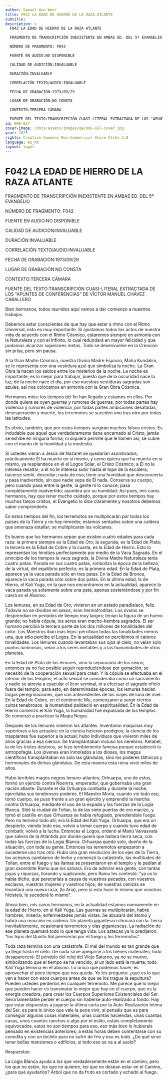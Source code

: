 ```yaml
---
author: Samael Aun Weor
title: F042 LA EDAD DE HIERRO DE LA RAZA ATLANTE
subtitle: 
description: >
  F042 LA EDAD DE HIERRO DE LA RAZA ATLANTE

  FRAGMENTO DE TRANSCRIPCIÓN INEXISTENTE EN AMBAS ED. DEL 5º EVANGELIO

  NÚMERO DE FRAGMENTO: F042

  FUENTE EN AUDIO:NO DISPONIBLE

  CALIDAD DE AUDICIÓN:INVALUABLE

  DURACIÓN:INVALUABLE

  CORRELACIÓN TEXTO/AUDIO:INVALUABLE

  FECHA DE GRABACIÓN:1973/09/29

  LUGAR DE GRABACIÓN:NO CONSTA

  CONTEXTO:TERCERA CÁMARA

  FUENTE DEL TEXTO:TRANSCRIPCIÓN CUASI-LITERAL EXTRACTADA DE LOS "APUNTES DE CONFERENCIAS" DE VÍCTOR MANUEL CHÁVEZ CABALLERO
id: 006-027
cover-image: /docs/assets/images/qe/006-027-cover.jpg
year: 2025
rights: Creative Commons Non-Commercial Share Alike 3.0
language: es_MX
layout: logos
---
```

# F042 LA EDAD DE HIERRO DE LA RAZA ATLANTE

FRAGMENTO DE TRANSCRIPCIÓN INEXISTENTE EN AMBAS ED. DEL 5º EVANGELIO

NÚMERO DE FRAGMENTO: F042

FUENTE EN AUDIO:NO DISPONIBLE

CALIDAD DE AUDICIÓN:INVALUABLE

DURACIÓN:INVALUABLE

CORRELACIÓN TEXTO/AUDIO:INVALUABLE

FECHA DE GRABACIÓN:1973/09/29

LUGAR DE GRABACIÓN:NO CONSTA

CONTEXTO:TERCERA CÁMARA

FUENTE DEL TEXTO:TRANSCRIPCIÓN CUASI-LITERAL EXTRACTADA DE LOS "APUNTES DE CONFERENCIAS" DE VÍCTOR MANUEL CHÁVEZ CABALLERO

Bien hermanos, todos reunidos aquí vamos a dar comienzo a nuestros trabajos.

Debemos estar conscientes de que hay que estar a ritmo con el Ritmo Universal, esto es muy importante. Si ajustamos todos los actos de nuestra vida de acuerdo con el Ritmo Cósmico, estaremos siempre en armonía con la Naturaleza y con el Infinito, lo cual redundará en mayor felicidad y que podamos alcanzar superiores metas. Todo se desenvuelve en la Creación sin prisa, pero sin pausa.

A la Gran Madre Cósmica, nuestra Divina Madre Espacio, Maha Kundalini, se le representa con una vestidura azul que simboliza la noche. La Gran Obra la hacen los sabios entre los misterios de la noche. La noche es importante, es lo mejor para trabajar, puesto que de la oscuridad nace la luz; de la noche nace el día, por eso nuestras vestiduras sagradas son azules, así nos colocamos en armonía con la Gran Obra Cósmica.

Hermanos míos: los tiempos del fin han llegado y estamos en ellos. Por donde quiera se oyen guerras y rumores de guerras, por todas partes hay violencia y rumores de violencia, por todas partes ambiciones desatadas, desesperación y muerte, los terremotos se suceden uno tras otro por todas las latitudes.

Es obvio, también, que por estos tiempos surgirán muchos falsos cristos. Es indudable que aquel que verdaderamente tiene encarnado al Cristo, jamás se exhibe en ninguna forma; ni siquiera permite que le llamen así; se cubre con el manto de la humildad y la modestia.

Si ustedes vieran a Jesús de Nazaret se quedarían asombrados; prácticamente Él ha muerto en sí mismo, y como quiera que ha muerto en sí mismo, ya resplandece en él el Logos Solar, el Cristo Cósmico; a Él no le interesa resaltar; a él no le interesa subir hasta el tope de la escalera; hacerse sentir, descollar; nada de eso; tiene una humildad que desconcierta y pasa inadvertido, sin que nadie sepa de Él nada. Conserva su cuerpo, pero cuando pasa entre la gente, la gente ni lo conoce; pasa completamente inadvertido; asombra por su humildad: Así pues, mis caros hermanos, hay que tener mucho cuidado, porque por estos tiempos hay muchos falsos cristos, el Evangelio lo dice claramente y nosotros debemos saber comprenderlo.

En estos tiempos del fin, los terremotos se multiplicarán por todos los países de la Tierra y no hay remedio; estamos sentados sobre una caldera que amenaza estallar; se multiplicarán los volcanes.

Es bueno que los hermanos sepan que existen cuatro edades para cada raza: la primera siempre es la Edad de Oro; la segunda, es la Edad de Plata; la tercera es la Edad de Cobre y la cuarta, es la Edad de Hierro. Esto lo representan los hindúes perfectamente por medio de la Vaca Sagrada. En el principio de los tiempos la vaca sagrada, la Divina Madre Naturaleza tenía cuatro patas. Parada en sus cuatro patas, simboliza la época de la belleza, de la virtud, del equilibrio perfecto; es la primera edad. En la Edad de Plata, aparece ya la vaca parada sólo en tres patas. En la Edad de Bronce, aparece la vaca parada sólo sobre dos patas. En la última edad, la de Hierro, el Kali Yuga, en la que nos encontramos en la actualidad, aparece la vaca parada ya solamente sobre una pata, apenas sosteniéndose y por fin caerá en el Abismo.

Los lemures, en su Edad de Oro, vivieron en un estado paradisíaco, feliz. Todavía no se dividían en sexos, eran hermafroditas. Los óvulos se desprendían en periodos de tiempo muy largos; tenían la figura de un huevo grande; no había cópula, los seres eran macho-hembra sagrados. El ser humano percibía la tercera parte de los dos millones de tonalidades del color. Los Maestros iban más lejos: percibían todas las tonalidades menos una, que sólo percibe el Logos. En la actualidad no percibimos ni catorce tonalidades. Los lemures cuando levantaban sus ojos al cielo, no veían solo puntos luminosos, veían a los seres inefables y a las humanidades de otros planetas.

En la Edad de Plata de los lemures, vino la separación de los sexos; entonces ya no fue posible seguir reproduciéndose por gemación, se necesitó de la cooperación sexual para crear. Y la cópula se efectuaba en el interior de los templos; el acto sexual se consideraba como un sacramento y nadie se atrevía a eyacular el licor seminal, ni a efectuar el sagrado oficio fuera del templo; para esto, en determinadas épocas, los lemures hacían largas peregrinaciones, que son antecedentes de los viajes de luna de miel. En la Edad de Cobre, en el continente Mu, comenzaron a surgir ciertos cultos tenebrosos, la humanidad palideció en espiritualidad. En la Edad de Hierro comenzó el Kali Yuga, la humanidad fue expulsada de los templos. Se comenzó a practicar la Magia Negra.

Después de los lemures vinieron los atlantes. Inventaron máquinas muy superiores a las actuales; en la ciencia hicieron prodigios; la ciencia de los trasplantes fue superior a la actual; hubo individuos que vivieron miles de años gracias a esa ciencia. Se transplantaban incluso los cerebros. Ketabel, la de los tristes destinos, se hizo terriblemente famosa porque estableció la antropofagia. Los jóvenes eran inmolados a los dioses, los magos científicos transplantaban no solo las glándulas, sino los poderes táttvicos y hormonales de dichas glándulas. De esta manera esta reina vivió miles de años.

Hubo terribles magos negros lemuro-atlantes; Orhuarpa, uno de estos, formó un ejército contra Noenrra, emperador, que gobernaba una gran nación atlante. Durante el día Orhuarpa combatía y durante la noche, ejercitaba sus tenebrosos poderes. El Maestro Moria, cuando vio todo eso, tomó cuerpo, se puso frente a un gran ejército y emprendió la marcha contra Orhuarpa, mediante el uso de la espada y las fuerzas de la Logia Blanca. Sitió la ciudad de Tollan, la de las siete puertas de oro macizo, y tomó el castillo en que Orhuarpa se había refugiado, prendiéndole fuego. Pero no terminó todo allí; era la Edad del Kali Yuga. Orhuarpa, que era un despierto, viendo todo eso, volvió a tomar cuerpo y cuando tuvo edad de combatir, volvió a la lucha. Entonces el Logos, ordenó al Manú Vaivasvata que saliera de la Atlántida por donde quiera que hallara tierra seca, con todas las fuerzas de la Logia Blanca. Orhuarpa quedó solo, dueño de la situación, con toda su gente. Entonces los terremotos empezaron a sucederse uno tras otro. Hubo una gran revolución de los ejes de la Tierra, los océanos cambiaron de lecho y comenzó la catástrofe, las multitudes de Tollan, entre el fuego y las llamas se presentaron en el templo y le pedían al gran sacerdote Ramu que los salvara. Era de admirar esa gente, con tantas joyas y riquezas, llorando y suplicando, pero Ramu les contestó: "ya os lo había dicho, que pereceríais a causa de vuestros pecados, con vuestros esclavos, vuestras mujeres y vuestros hijos; de vuestras cenizas se levantará una nueva raza, (la Aria), pero si esta hace lo mismo que vosotros hicisteis, le sucederá lo mismo".

Ahora bien, mis caros hermanos, en la actualidad estamos nuevamente en la edad de Hierro, en el Kali Yuga. Las guerras se multiplicarán, habrá hambres, miseria, enfermedades jamás vistas. Se abusará del átomo y habrá una reacción en cadena. Un planeta gigantesco chocará con la Tierra inevitablemente, ocasionará terremotos y olas gigantescas. La radiación de ese planeta quemará todo lo que tenga vida. Los aztecas ya lo predijeron: "los hijos del Quinto Sol perecerán por el fuego y los terremotos".

Toda raza termina con una catástrofe. El mal del mundo es tan grande que ya llegó hasta el cielo. De nada sirve apegarse a los bienes materiales; todo desaparecerá. El péndulo del reloj del Viejo Saturno, ya no se mueve, simbolizando que el tiempo se ha vencido, al un lado está la muerte; todo Kali Yuga termina en el abismo. Lo único que podemos hacer, es aprovechar el poco tiempo que nos queda. Yo les pregunto: ¿qué es lo que van a hacer con esos cuerpos antes de que se los trague la sepultura? Pueden ustedes perderlos en cualquier terremoto. Me parece que lo mejor que pueden hacer es transmutar lo mejor que hay en el cuerpo, que es la energía creadora, para crear los Cuerpos Superiores Existenciales del Ser. Sería lamentable perder el cuerpo sin haberse auto-realizado a fondo. Hay que estar dispuestos a jugarse la última carta por la Auto-Realización Intima del Ser, es para lo único que vale la pena vivir, si pensáis que es para conseguir algunas cosas materiales, unas cuantas haciendas, unas cuantas casas, unos cuantos ranchos o algo por el estilo, estáis completamente equivocados, estos no son tiempos para eso, eso más bien lo hubierais pensado en existencias anteriores; a estas horas deben contentarse con su comidita y con un techito para no sufrir de frío y eso es todo. ¿De qué sirve tener bellas mansiones o edificios, si todo eso se va a al suelo?

Respuestas:

La Logia Blanca ayuda a los que verdaderamente están en el camino; pero los que no están, los que no quieren, los que no desean estar en el Camino, ¿para qué ayudarlos? Árbol que no da fruto es cortado y echado al fuego.

